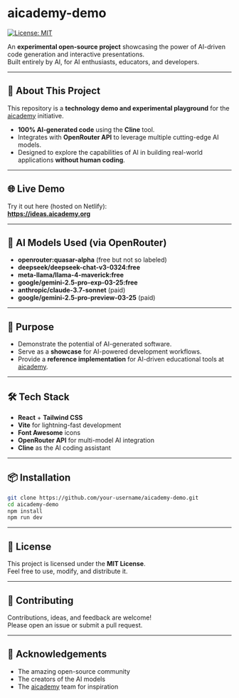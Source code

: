 # aicademy-demo

[![License: MIT](https://img.shields.io/badge/License-MIT-yellow.svg)](LICENSE)

An **experimental open-source project** showcasing the power of AI-driven code generation and interactive presentations.  
Built entirely by AI, for AI enthusiasts, educators, and developers.

---

## 🚀 About This Project

This repository is a **technology demo and experimental playground** for the [aicademy](https://aicademy.org) initiative.

- **100% AI-generated code** using the **Cline** tool.
- Integrates with **OpenRouter API** to leverage multiple cutting-edge AI models.
- Designed to explore the capabilities of AI in building real-world applications **without human coding**.

---

## 🌐 Live Demo

Try it out here (hosted on Netlify):  
**https://ideas.aicademy.org**

---

## 🤖 AI Models Used (via OpenRouter)

- **openrouter:quasar-alpha** (free but not so labeled)
- **deepseek/deepseek-chat-v3-0324:free**
- **meta-llama/llama-4-maverick:free**
- **google/gemini-2.5-pro-exp-03-25:free**
- **anthropic/claude-3.7-sonnet** (paid)
- **google/gemini-2.5-pro-preview-03-25** (paid)

---

## 🎯 Purpose

- Demonstrate the potential of AI-generated software.
- Serve as a **showcase** for AI-powered development workflows.
- Provide a **reference implementation** for AI-driven educational tools at [aicademy](https://aicademy.org).

---

## 🛠️ Tech Stack

- **React** + **Tailwind CSS**
- **Vite** for lightning-fast development
- **Font Awesome** icons
- **OpenRouter API** for multi-model AI integration
- **Cline** as the AI coding assistant

---

## 📦 Installation

```bash
git clone https://github.com/your-username/aicademy-demo.git
cd aicademy-demo
npm install
npm run dev
```

---

## 📄 License

This project is licensed under the **MIT License**.  
Feel free to use, modify, and distribute it.

---

## 🙌 Contributing

Contributions, ideas, and feedback are welcome!  
Please open an issue or submit a pull request.

---

## 🌟 Acknowledgements

- The amazing open-source community
- The creators of the AI models
- The [aicademy](https://aicademy.org) team for inspiration

